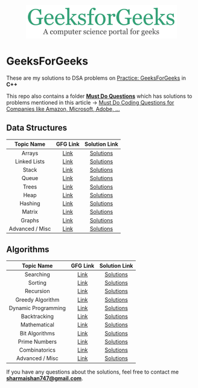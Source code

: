 <p align="center">
  <img src="gfglogo.png" width = "400">
</p>

# GeeksForGeeks

These are my solutions to DSA problems on [Practice: GeeksForGeeks](https://practice.geeksforgeeks.org/home/) in **C++**

This repo also contains a folder [**Must Do Questions**](https://github.com/iamishansharma/PlacePrep/tree/master/DSA/GeeksForGeeks/Must%20Do%20Questions) which has solutions to problems mentioned in this article -> [Must Do Coding Questions for Companies like Amazon, Microsoft, Adobe, …](https://www.geeksforgeeks.org/must-do-coding-questions-for-companies-like-amazon-microsoft-adobe/)

## Data Structures

| Topic Name| GFG Link| Solution Link|
|  :--------: |  :--------: | :--------: |
| Arrays | [Link](https://practice.geeksforgeeks.org/explore/?category[]=Arrays&page=1) | [Solutions]()
| Linked Lists| [Link](https://practice.geeksforgeeks.org/explore/?category[]=Linked%20List&page=1)|  [Solutions]()
| Stack| [Link](https://practice.geeksforgeeks.org/explore/?category%5B%5D=Stack&page=1)|  [Solutions]()
| Queue| [Link](https://practice.geeksforgeeks.org/explore/?category[]=Queue&page=1)|  [Solutions]()
| Trees | [Link](https://practice.geeksforgeeks.org/explore/?category[]=Tree&page=1)|  [Solutions]()
| Heap | [Link](https://practice.geeksforgeeks.org/explore/?category[]=Heap&page=1)|  [Solutions]()
| Hashing | [Link](https://practice.geeksforgeeks.org/explore/?category[]=Hash&page=1)|  [Solutions]()
| Matrix | [Link](https://practice.geeksforgeeks.org/explore/?category[]=Matrix&page=1)|  [Solutions]()
| Graphs | [Link](https://practice.geeksforgeeks.org/explore/?category[]=Graph&page=1)|  [Solutions]()
| Advanced / Misc | [Link](https://practice.geeksforgeeks.org/explore/?page=1)|  [Solutions]()


## Algorithms

| Topic Name| GFG Link| Solution Link|
|  :--------: |  :--------: | :--------: |
| Searching | [Link](https://practice.geeksforgeeks.org/explore/?category%5B%5D=Searching&page=1) | [Solutions]()
| Sorting | [Link](https://practice.geeksforgeeks.org/explore/?category%5B%5D=Sorting&page=1) | [Solutions]()
| Recursion | [Link](https://practice.geeksforgeeks.org/explore/?category%5B%5D=Recursion&page=1) | [Solutions]()
| Greedy Algorithm | [Link](https://practice.geeksforgeeks.org/explore/?category[]=Greedy&page=1) | [Solutions]()
| Dynamic Programming | [Link](https://practice.geeksforgeeks.org/explore/?category%5B%5D=Dynamic%20Programming&page=1) | [Solutions]()
| Backtracking | [Link](https://practice.geeksforgeeks.org/explore/?category%5B%5D=Backtracking&page=1) | [Solutions]()
| Mathematical | [Link](https://practice.geeksforgeeks.org/explore/?category[]=Mathematical&page=1) | [Solutions]()
| Bit Algorithms | [Link](https://practice.geeksforgeeks.org/explore/?category[]=Bit%20Magic&page=1) | [Solutions]()
| Prime Numbers | [Link](https://practice.geeksforgeeks.org/explore/?category[]=Prime%20Number&page=1) | [Solutions]()
| Combinatorics | [Link](https://practice.geeksforgeeks.org/explore/?category[]=Combinatorial&page=1) | [Solutions]()
| Advanced / Misc | [Link](https://practice.geeksforgeeks.org/explore/?page=1) | [Solutions]()


If you have any questions about the solutions, feel free to contact me **sharmaishan747@gmail.com**.
